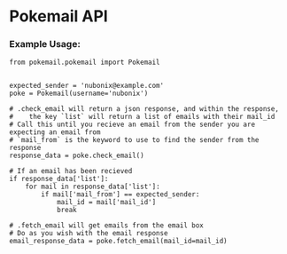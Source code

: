 # Pokemail API

### Example Usage:
    from pokemail.pokemail import Pokemail


    expected_sender = 'nubonix@example.com'
    poke = Pokemail(username='nubonix')

    # .check_email will return a json response, and within the response,
    #    the key `list` will return a list of emails with their mail_id
    # Call this until you recieve an email from the sender you are expecting an email from
    # `mail_from` is the keyword to use to find the sender from the response
    response_data = poke.check_email()
    
    # If an email has been recieved
    if response_data['list']:
        for mail in response_data['list']:
            if mail['mail_from'] == expected_sender:
                mail_id = mail['mail_id']
                break

    # .fetch_email will get emails from the email box
    # Do as you wish with the email response
    email_response_data = poke.fetch_email(mail_id=mail_id)
